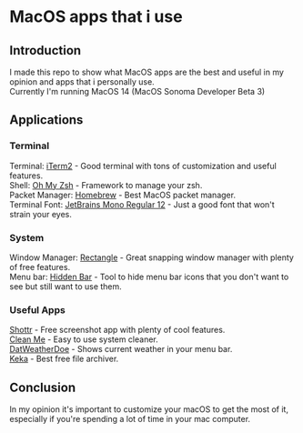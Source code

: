 # MacOS apps that i use

## Introduction
I made this repo to show what MacOS apps are the best and useful in my opinion and apps that i personally use.  
Currently I'm running MacOS 14 (MacOS Sonoma Developer Beta 3)

## Applications
### Terminal
Terminal: [iTerm2](https://iterm2.com/) - Good terminal with tons of customization and useful features.  
Shell: [Oh My Zsh](https://ohmyz.sh/) - Framework to manage your zsh.  
Packet Manager: [Homebrew](https://brew.sh/) - Best MacOS packet manager.  
Terminal Font: [JetBrains Mono Regular 12](https://www.nerdfonts.com/font-downloads) - Just a good font that won't strain your eyes.  

### System
Window Manager: [Rectangle](https://rectangleapp.com/) - Great snapping window manager with plenty of free features.  
Menu bar: [Hidden Bar](https://superbits.co/hidden/) - Tool to hide menu bar icons that you don't want to see but still want to use them.  

### Useful Apps
[Shottr](https://shottr.cc/) - Free screenshot app with plenty of cool features.  
[Clean Me](https://kevin-de-koninck.github.io/Clean-Me/) - Easy to use system cleaner.  
[DatWeatherDoe](https://github.com/inderdhir/DatWeatherDoe) - Shows current weather in your menu bar.  
[Keka](https://www.keka.io/en/) - Best free file archiver.

## Conclusion
In my opinion it's important to customize your macOS to get the most of it, especially if you're spending a lot of time in your mac computer.
